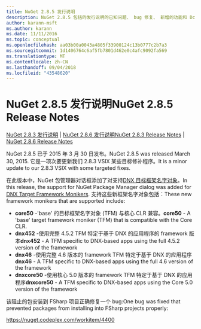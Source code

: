 ```yaml
---
title: NuGet 2.8.5 发行说明
description: NuGet 2.8.5 包括的发行说明的已知问题、 bug 修复、 新增的功能和 Dcr。
author: karann-msft
ms.author: karann
ms.date: 11/11/2016
ms.topic: conceptual
ms.openlocfilehash: aa03b00a0043a4805f33900124c13b0777c2b7a3
ms.sourcegitcommit: 1d1406764c6af5fb7801d462e0c4afc9092fa569
ms.translationtype: MT
ms.contentlocale: zh-CN
ms.lasthandoff: 09/04/2018
ms.locfileid: "43548620"
---
```

# <a name="nuget-285-release-notes"></a><span data-ttu-id="07a5f-103">NuGet 2.8.5 发行说明</span><span class="sxs-lookup"><span data-stu-id="07a5f-103">NuGet 2.8.5 Release Notes</span></span>

<span data-ttu-id="07a5f-104">[NuGet 2.8.3 发行说明](../release-notes/nuget-2.8.3.md) | [NuGet 2.8.6 发行说明](../release-notes/nuget-2.8.6.md)</span><span class="sxs-lookup"><span data-stu-id="07a5f-104">[NuGet 2.8.3 Release Notes](../release-notes/nuget-2.8.3.md) | [NuGet 2.8.6 Release Notes](../release-notes/nuget-2.8.6.md)</span></span>

<span data-ttu-id="07a5f-105">NuGet 2.8.5 已于 2015 年 3 月 30 日发布。</span><span class="sxs-lookup"><span data-stu-id="07a5f-105">NuGet 2.8.5 was released March 30, 2015.</span></span> <span data-ttu-id="07a5f-106">它是一项次要更新我们 2.8.3 VSIX 某些目标修补程序。</span><span class="sxs-lookup"><span data-stu-id="07a5f-106">It is a minor update to our 2.8.3 VSIX with some targeted fixes.</span></span>

<span data-ttu-id="07a5f-107">在此版本中，NuGet 包管理器对话框添加了对支持[DNX 目标框架名字对象](https://github.com/aspnet/dnx)。</span><span class="sxs-lookup"><span data-stu-id="07a5f-107">In this release, the support for NuGet Package Manager dialog was added for [DNX Target Framework Monikers](https://github.com/aspnet/dnx).</span></span>  <span data-ttu-id="07a5f-108">支持这些新框架名字对象包括：</span><span class="sxs-lookup"><span data-stu-id="07a5f-108">These new framework monikers that are supported include:</span></span>

* <span data-ttu-id="07a5f-109">**core50** -'base' 的目标框架名字对象 (TFM) 与核心 CLR 兼容。</span><span class="sxs-lookup"><span data-stu-id="07a5f-109">**core50** - A 'base' target framework moniker (TFM) that is compatible with the Core CLR.</span></span>
* <span data-ttu-id="07a5f-110">**dnx452** -使用完整 4.5.2 TFM 特定于基于 DNX 的应用程序的 framework 版本</span><span class="sxs-lookup"><span data-stu-id="07a5f-110">**dnx452** - A TFM specific to DNX-based apps using the full 4.5.2 version of the framework</span></span>
* <span data-ttu-id="07a5f-111">**dnx46** -使用完整 4.6 版本的 framework TFM 特定于基于 DNX 的应用程序</span><span class="sxs-lookup"><span data-stu-id="07a5f-111">**dnx46** - A TFM specific to DNX-based apps using the full 4.6 version of the framework</span></span>
* <span data-ttu-id="07a5f-112">**dnxcore50** -使用核心 5.0 版本的 framework TFM 特定于基于 DNX 的应用程序</span><span class="sxs-lookup"><span data-stu-id="07a5f-112">**dnxcore50** - A TFM specific to DNX-based apps using the Core 5.0 version of the framework</span></span>

<span data-ttu-id="07a5f-113">该阻止的包安装到 FSharp 项目正确修复一个 bug:</span><span class="sxs-lookup"><span data-stu-id="07a5f-113">One bug was fixed that prevented packages from installing into FSharp projects properly:</span></span>

https://nuget.codeplex.com/workitem/4400